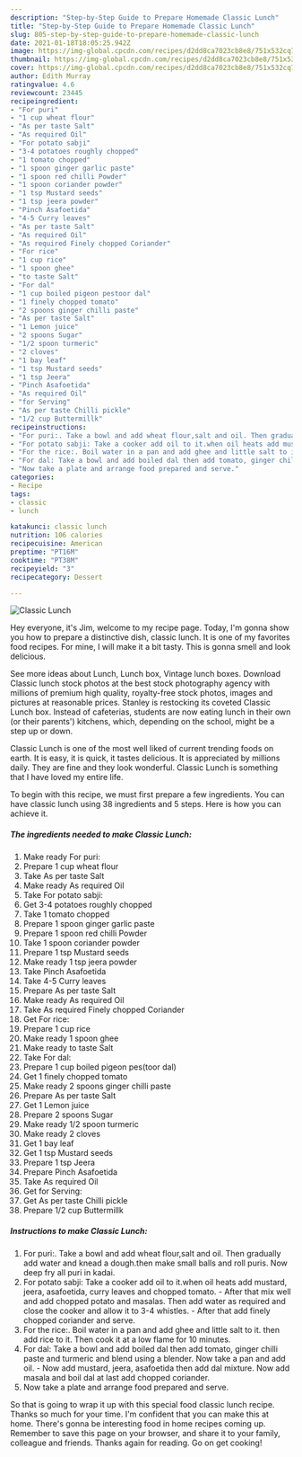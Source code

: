 ```yaml
---
description: "Step-by-Step Guide to Prepare Homemade Classic Lunch"
title: "Step-by-Step Guide to Prepare Homemade Classic Lunch"
slug: 805-step-by-step-guide-to-prepare-homemade-classic-lunch
date: 2021-01-18T18:05:25.942Z
image: https://img-global.cpcdn.com/recipes/d2dd8ca7023cb8e8/751x532cq70/classic-lunch-recipe-main-photo.jpg
thumbnail: https://img-global.cpcdn.com/recipes/d2dd8ca7023cb8e8/751x532cq70/classic-lunch-recipe-main-photo.jpg
cover: https://img-global.cpcdn.com/recipes/d2dd8ca7023cb8e8/751x532cq70/classic-lunch-recipe-main-photo.jpg
author: Edith Murray
ratingvalue: 4.6
reviewcount: 23445
recipeingredient:
- "For puri"
- "1 cup wheat flour"
- "As per taste Salt"
- "As required Oil"
- "For potato sabji"
- "3-4 potatoes roughly chopped"
- "1 tomato chopped"
- "1 spoon ginger garlic paste"
- "1 spoon red chilli Powder"
- "1 spoon coriander powder"
- "1 tsp Mustard seeds"
- "1 tsp jeera powder"
- "Pinch Asafoetida"
- "4-5 Curry leaves"
- "As per taste Salt"
- "As required Oil"
- "As required Finely chopped Coriander"
- "For rice"
- "1 cup rice"
- "1 spoon ghee"
- "to taste Salt"
- "For dal"
- "1 cup boiled pigeon pestoor dal"
- "1 finely chopped tomato"
- "2 spoons ginger chilli paste"
- "As per taste Salt"
- "1 Lemon juice"
- "2 spoons Sugar"
- "1/2 spoon turmeric"
- "2 cloves"
- "1 bay leaf"
- "1 tsp Mustard seeds"
- "1 tsp Jeera"
- "Pinch Asafoetida"
- "As required Oil"
- "for Serving"
- "As per taste Chilli pickle"
- "1/2 cup Buttermillk"
recipeinstructions:
- "For puri:. Take a bowl and add wheat flour,salt and oil. Then gradually add water and knead a dough.then make small balls and roll puris. Now deep fry all puri in kadai."
- "For potato sabji: Take a cooker add oil to it.when oil heats add mustard, jeera, asafoetida, curry leaves and chopped tomato. After that mix well and add chopped potato and masalas. Then add water as required and close the cooker and allow it to 3-4 whistles. After that add finely chopped coriander and serve."
- "For the rice:. Boil water in a pan and add ghee and little salt to it. then add rice to it. Then cook it at a low flame for 10 minutes."
- "For dal: Take a bowl and add boiled dal then add tomato, ginger chilli paste and turmeric and blend using a blender. Now take a pan and add oil. Now add mustard, jeera, asafoetida then add dal mixture. Now add masala and boil dal at last add chopped coriander."
- "Now take a plate and arrange food prepared and serve."
categories:
- Recipe
tags:
- classic
- lunch

katakunci: classic lunch 
nutrition: 106 calories
recipecuisine: American
preptime: "PT16M"
cooktime: "PT38M"
recipeyield: "3"
recipecategory: Dessert

---
```



![Classic Lunch](https://img-global.cpcdn.com/recipes/d2dd8ca7023cb8e8/751x532cq70/classic-lunch-recipe-main-photo.jpg)

Hey everyone, it's Jim, welcome to my recipe page. Today, I'm gonna show you how to prepare a distinctive dish, classic lunch. It is one of my favorites food recipes. For mine, I will make it a bit tasty. This is gonna smell and look delicious.

See more ideas about Lunch, Lunch box, Vintage lunch boxes. Download Classic lunch stock photos at the best stock photography agency with millions of premium high quality, royalty-free stock photos, images and pictures at reasonable prices. Stanley is restocking its coveted Classic Lunch box. Instead of cafeterias, students are now eating lunch in their own (or their parents&#39;) kitchens, which, depending on the school, might be a step up or down.

Classic Lunch is one of the most well liked of current trending foods on earth. It is easy, it is quick, it tastes delicious. It is appreciated by millions daily. They are fine and they look wonderful. Classic Lunch is something that I have loved my entire life.


To begin with this recipe, we must first prepare a few ingredients. You can have classic lunch using 38 ingredients and 5 steps. Here is how you can achieve it.

<!--inarticleads1-->

##### The ingredients needed to make Classic Lunch:

1. Make ready For puri:
1. Prepare 1 cup wheat flour
1. Take As per taste Salt
1. Make ready As required Oil
1. Take For potato sabji:
1. Get 3-4 potatoes roughly chopped
1. Take 1 tomato chopped
1. Prepare 1 spoon ginger garlic paste
1. Prepare 1 spoon red chilli Powder
1. Take 1 spoon coriander powder
1. Prepare 1 tsp Mustard seeds
1. Make ready 1 tsp jeera powder
1. Take Pinch Asafoetida
1. Take 4-5 Curry leaves
1. Prepare As per taste Salt
1. Make ready As required Oil
1. Take As required Finely chopped Coriander
1. Get For rice:
1. Prepare 1 cup rice
1. Make ready 1 spoon ghee
1. Make ready to taste Salt
1. Take For dal:
1. Prepare 1 cup boiled pigeon pes(toor dal)
1. Get 1 finely chopped tomato
1. Make ready 2 spoons ginger chilli paste
1. Prepare As per taste Salt
1. Get 1 Lemon juice
1. Prepare 2 spoons Sugar
1. Make ready 1/2 spoon turmeric
1. Make ready 2 cloves
1. Get 1 bay leaf
1. Get 1 tsp Mustard seeds
1. Prepare 1 tsp Jeera
1. Prepare Pinch Asafoetida
1. Take As required Oil
1. Get for Serving:
1. Get As per taste Chilli pickle
1. Prepare 1/2 cup Buttermillk




<!--inarticleads2-->

##### Instructions to make Classic Lunch:

1. For puri:. Take a bowl and add wheat flour,salt and oil. Then gradually add water and knead a dough.then make small balls and roll puris. Now deep fry all puri in kadai.
1. For potato sabji: Take a cooker add oil to it.when oil heats add mustard, jeera, asafoetida, curry leaves and chopped tomato. - After that mix well and add chopped potato and masalas. Then add water as required and close the cooker and allow it to 3-4 whistles. - After that add finely chopped coriander and serve.
1. For the rice:. Boil water in a pan and add ghee and little salt to it. then add rice to it. Then cook it at a low flame for 10 minutes.
1. For dal: Take a bowl and add boiled dal then add tomato, ginger chilli paste and turmeric and blend using a blender. Now take a pan and add oil. - Now add mustard, jeera, asafoetida then add dal mixture. Now add masala and boil dal at last add chopped coriander.
1. Now take a plate and arrange food prepared and serve.




So that is going to wrap it up with this special food classic lunch recipe. Thanks so much for your time. I'm confident that you can make this at home. There's gonna be interesting food in home recipes coming up. Remember to save this page on your browser, and share it to your family, colleague and friends. Thanks again for reading. Go on get cooking!
